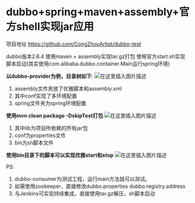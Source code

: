 # dubbo+spring+maven+assembly+官方shell实现jar应用
项目地址 https://github.com/CongZhouArtist/dubbo-test

dubbo版本2.6.4
使用maven + assembly实现tar.gz打包
使用官方start.sh实现脚本启动(其实使用com.alibaba.dubbo.container.Main运行spring环境)

**以dubbo-provider为例，目录树如下**:
![在这里插入图片描述](https://img-blog.csdnimg.cn/2018103023312483.png?x-oss-process=image/watermark,type_ZmFuZ3poZW5naGVpdGk,shadow_10,text_aHR0cHM6Ly9ibG9nLmNzZG4ubmV0L3p4Y2MxMzE0,size_16,color_FFFFFF,t_70)
  
 1. assembly文件夹放了优雅脚本和assembly.xml
 2. 其中conf实现了多环境配置
 3.  spring文件夹为spring环境配置

**使用mvn clean package -DskipTest打包**
![在这里插入图片描述](https://img-blog.csdnimg.cn/2018103023545080.png)
  
 1. 其中lib为项目所依赖的所有jar包 
 2. conf为properties文件 
 3. bin为sh脚本文件

**使用bin目录下的脚本可以实现优雅start和stop**
![在这里插入图片描述](https://img-blog.csdnimg.cn/20181030235907441.png)
  

PS:
 1. dubbo-consumer为测试工程，运行main方法就可以测试。
 2. 如需使用zookeeper，直接修改dubbo.properties  dubbo.registry.address
 3. 与Jenkins可实现持续集成，直接使用tar.gz解压，sh脚本启动
